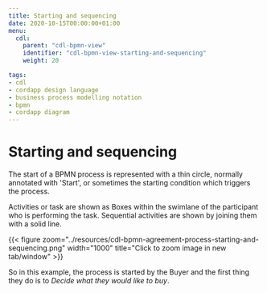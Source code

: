 ```yaml
---
title: Starting and sequencing
date: 2020-10-15T00:00:00+01:00
menu:
  cdl:
    parent: "cdl-bpmn-view"
    identifier: "cdl-bpmn-view-starting-and-sequencing"
    weight: 20

tags:
- cdl
- cordapp design language
- business process modelling notation
- bpmn
- cordapp diagram
---
```


# Starting and sequencing

The start of a BPMN process is represented with a thin circle, normally annotated with 'Start', or sometimes the starting condition which triggers the process.

Activities or task are shown as Boxes within the swimlane of the participant who is performing the task. Sequential activities are shown by joining them with a solid line.

{{< figure zoom="../resources/cdl-bpmn-agreement-process-starting-and-sequencing.png" width="1000" title="Click to zoom image in new tab/window" >}}

So in this example, the process is started by the Buyer and the first thing they do is to *Decide what they would like to buy*.
